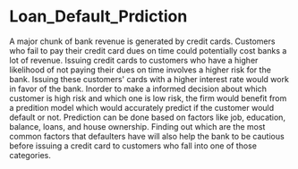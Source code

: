 # Loan_Default_Prdiction
A major chunk of bank revenue is generated by credit cards. Customers who fail to pay their credit card dues on time could potentially cost banks a lot of revenue.   Issuing credit cards to customers who have a higher likelihood of not paying their dues on time involves a higher risk for the bank. Issuing these customers' cards with a higher interest rate would work in favor of the bank. Inorder to make a informed decision about which customer is high risk and which one is low risk, the firm would benefit from a predition model which would accurately predict if the customer would default or not. Prediction can be done based on factors like job, education, balance, loans, and house ownership.  Finding out which are the most common factors that defaulters have will also help the bank to be cautious before issuing a credit card to customers who fall into one of those categories.
